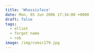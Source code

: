 ```yaml
---
title: 'Whassisface'
date: Mon, 05 Jun 2006 17:34:00 +0000
draft: false
tags:
  - elliot
  - forgot name
  - rob
image: /img/comic179.jpg
---
```


